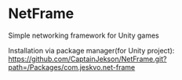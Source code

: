 # NetFrame
Simple networking framework for Unity games


Installation via package manager(for Unity project): 
https://github.com/CaptainJekson/NetFrame.git?path=/Packages/com.jeskvo.net-frame
